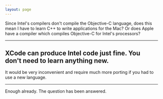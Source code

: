 ```yaml
---
layout: page
---
```




Since Intel's compilers don't compile the Objective-C language, does this mean I have to learn C++ to write applications for the Mac? Or does Apple have a compiler which compiles Objective-C for Intel's processors?

----
XCode can produce Intel code just fine.  You don't need to learn anything new.
----
It would be very inconvenient and require much more porting if you had to use a new language.

----

Enough already. The question has been answered.
